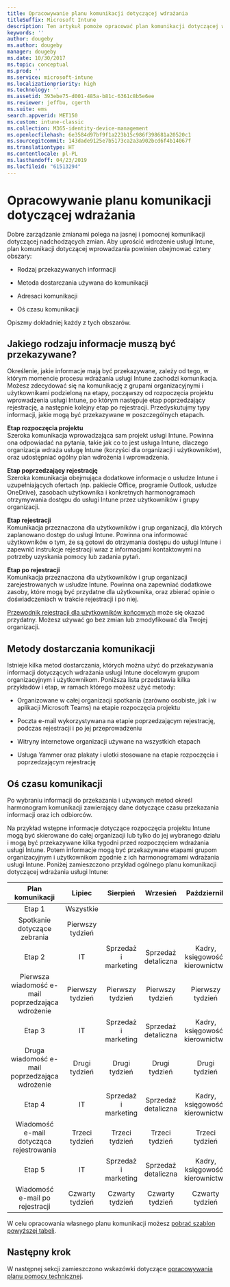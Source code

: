 ```yaml
---
title: Opracowywanie planu komunikacji dotyczącej wdrażania
titleSuffix: Microsoft Intune
description: Ten artykuł pomoże opracować plan komunikacji dotyczącej wprowadzania dla Twojego wdrożenia usługi Microsoft Intune.
keywords: ''
author: dougeby
ms.author: dougeby
manager: dougeby
ms.date: 10/30/2017
ms.topic: conceptual
ms.prod: ''
ms.service: microsoft-intune
ms.localizationpriority: high
ms.technology: ''
ms.assetid: 393ebe75-d001-485a-b81c-6361c8b5e6ee
ms.reviewer: jeffbu, cgerth
ms.suite: ems
search.appverid: MET150
ms.custom: intune-classic
ms.collection: M365-identity-device-management
ms.openlocfilehash: 6e3584d97bf9f1a223b15c986f398681a20520c1
ms.sourcegitcommit: 143dade9125e7b5173ca2a3a902bcd6f4b14067f
ms.translationtype: HT
ms.contentlocale: pl-PL
ms.lasthandoff: 04/23/2019
ms.locfileid: "61513294"
---
```

# <a name="develop-a-rollout-communication-plan"></a>Opracowywanie planu komunikacji dotyczącej wdrażania

Dobre zarządzanie zmianami polega na jasnej i pomocnej komunikacji dotyczącej nadchodzących zmian. Aby uprościć wdrożenie usługi Intune, plan komunikacji dotyczącej wprowadzania powinien obejmować cztery obszary:

-   Rodzaj przekazywanych informacji

-   Metoda dostarczania używana do komunikacji

-   Adresaci komunikacji

-   Oś czasu komunikacji

Opiszmy dokładniej każdy z tych obszarów.

## <a name="what-needs-to-be-communicated"></a>Jakiego rodzaju informacje muszą być przekazywane?

Określenie, jakie informacje mają być przekazywane, zależy od tego, w którym momencie procesu wdrażania usługi Intune zachodzi komunikacja. Możesz zdecydować się na komunikację z grupami organizacyjnymi i użytkownikami podzieloną na etapy, począwszy od rozpoczęcia projektu wprowadzenia usługi Intune, po którym następuje etap poprzedzający rejestrację, a następnie kolejny etap po rejestracji. Przedyskutujmy typy informacji, jakie mogą być przekazywane w poszczególnych etapach.

**Etap rozpoczęcia projektu** <br/>Szeroka komunikacja wprowadzająca sam projekt usługi Intune. Powinna ona odpowiadać na pytania, takie jak co to jest usługa Intune, dlaczego organizacja wdraża usługę Intune (korzyści dla organizacji i użytkowników), oraz udostępniać ogólny plan wdrożenia i wprowadzenia.

**Etap poprzedzający rejestrację**<br/> Szeroka komunikacja obejmująca dodatkowe informacje o usłudze Intune i uzupełniających ofertach (np. pakiecie Office, programie Outlook, usłudze OneDrive), zasobach użytkownika i konkretnych harmonogramach otrzymywania dostępu do usługi Intune przez użytkowników i grupy organizacji.

**Etap rejestracji**<br/> Komunikacja przeznaczona dla użytkowników i grup organizacji, dla których zaplanowano dostęp do usługi Intune. Powinna ona informować użytkowników o tym, że są gotowi do otrzymania dostępu do usługi Intune i zapewnić instrukcje rejestracji wraz z informacjami kontaktowymi na potrzeby uzyskania pomocy lub zadania pytań.

**Etap po rejestracji**<br/> Komunikacja przeznaczona dla użytkowników i grup organizacji zarejestrowanych w usłudze Intune. Powinna ona zapewniać dodatkowe zasoby, które mogą być przydatne dla użytkownika, oraz zbierać opinie o doświadczeniach w trakcie rejestracji i po niej.

[Przewodnik rejestracji dla użytkowników końcowych](https://gallery.technet.microsoft.com/Intune-End-User-Enrollment-3a0c9b0c?WT.mc_id=Blog_Intune_General_PCIT) może się okazać przydatny. Możesz używać go bez zmian lub zmodyfikować dla Twojej organizacji.

## <a name="communication-delivery-methods"></a>Metody dostarczania komunikacji

Istnieje kilka metod dostarczania, których można użyć do przekazywania informacji dotyczących wdrażania usługi Intune docelowym grupom organizacyjnym i użytkownikom. Poniższa lista przedstawia kilka przykładów i etap, w ramach którego możesz użyć metody:

-   Organizowane w całej organizacji spotkania (zarówno osobiste, jak i w aplikacji Microsoft Teams) na etapie rozpoczęcia projektu

-   Poczta e-mail wykorzystywana na etapie poprzedzającym rejestrację, podczas rejestracji i po jej przeprowadzeniu

-   Witryny internetowe organizacji używane na wszystkich etapach

-   Usługa Yammer oraz plakaty i ulotki stosowane na etapie rozpoczęcia i poprzedzającym rejestrację

## <a name="communications-timeline"></a>Oś czasu komunikacji

Po wybraniu informacji do przekazania i używanych metod określ harmonogram komunikacji zawierający dane dotyczące czasu przekazania informacji oraz ich odbiorców.

Na przykład wstępne informacje dotyczące rozpoczęcia projektu Intune mogą być skierowane do całej organizacji lub tylko do jej wybranego działu i mogą być przekazywane kilka tygodni przed rozpoczęciem wdrażania usługi Intune. Potem informacje mogą być przekazywane etapami grupom organizacyjnym i użytkownikom zgodnie z ich harmonogramami wdrażania usługi Intune. Poniżej zamieszczono przykład ogólnego planu komunikacji dotyczącej wdrażania usługi Intune:

  | **Plan komunikacji** | **Lipiec** | **Sierpień** | **Wrzesień** | **Październik** |
|:---:|:---:|:---:|:---:|:---:|
| Etap 1  | Wszystkie |  |  |  |                                                         
| Spotkanie dotyczące zebrania | Pierwszy tydzień |  |  |  |                                                         
| Etap 2 | IT | Sprzedaż i marketing | Sprzedaż detaliczna | Kadry, księgowość i kierownictwo |
| Pierwsza wiadomość e-mail poprzedzająca wdrożenie | Pierwszy tydzień | Pierwszy tydzień | Pierwszy tydzień | Pierwszy tydzień |
| Etap 3 | IT | Sprzedaż i marketing | Sprzedaż detaliczna | Kadry, księgowość i kierownictwo |
| Druga wiadomość e-mail poprzedzająca wdrożenie | Drugi tydzień | Drugi tydzień | Drugi tydzień | Drugi tydzień |
| Etap 4 | IT | Sprzedaż i marketing | Sprzedaż detaliczna | Kadry, księgowość i kierownictwo |
| Wiadomość e-mail dotycząca rejestrowania | Trzeci tydzień | Trzeci tydzień | Trzeci tydzień | Trzeci tydzień |
| Etap 5 | IT | Sprzedaż i marketing | Sprzedaż detaliczna | Kadry, księgowość i kierownictwo |
| Wiadomość e-mail po rejestracji | Czwarty tydzień | Czwarty tydzień | Czwarty tydzień | Czwarty tydzień |

W celu opracowania własnego planu komunikacji możesz [pobrać szablon powyższej tabeli](https://gallery.technet.microsoft.com/Intune-deployment-planning-fae156c2?redir=0).

## <a name="next-step"></a>Następny krok

W następnej sekcji zamieszczono wskazówki dotyczące [opracowywania planu pomocy technicznej](planning-guide-support-plan.md).
